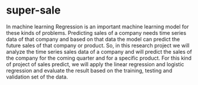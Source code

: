 # super-sale
In machine learning Regression is an important machine learning model for these kinds of problems. Predicting sales
of a company needs time series data of that company and based on that data the model can
predict the future sales of that company or product. So, in this research project we will analyze
the time series sales data of a company and will predict the sales of the company for the coming
quarter and for a specific product.
For this kind of project of sales predict, we will apply the linear regression and logistic
regression and evaluate the result based on the training, testing and validation set of the data. 

